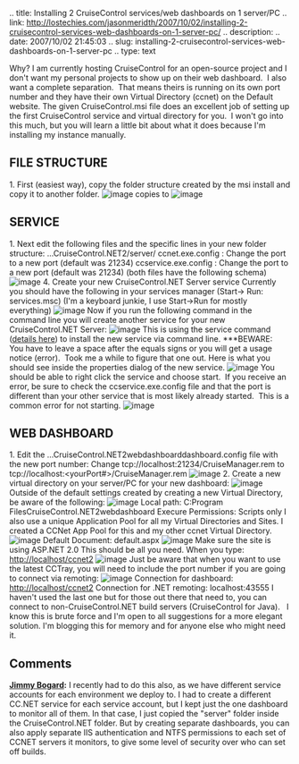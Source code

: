 .. title: Installing 2 CruiseControl services/web dashboards on 1 server/PC
.. link: http://lostechies.com/jasonmeridth/2007/10/02/installing-2-cruisecontrol-services-web-dashboards-on-1-server-pc/
.. description: 
.. date: 2007/10/02 21:45:03
.. slug: installing-2-cruisecontrol-services-web-dashboards-on-1-server-pc
.. type: text


Why? I am currently hosting CruiseControl for an open-source project and I don't want my personal projects to show up on their web dashboard.  I also want a complete separation.  That means theirs is running on its own port number and they have their own Virtual Directory (ccnet) on the Default website. The given CruiseControl.msi file does an excellent job of setting up the first CruiseControl service and virtual directory for you.  I won't go into this much, but you will learn a little bit about what it does because I'm installing my instance manually. 

## FILE STRUCTURE

1\. First (easiest way), copy the folder structure created by the msi install and copy it to another folder. ![image](jasonmeridth/files/2011/03/Installing2CruiseControlserviceswebdashb_EB50/image_thumb.png) copies to ![image](http://lostechies.com/jasonmeridth/files/2011/03/Installing2CruiseControlserviceswebdashb_EB50/image_thumb_1.png)

## SERVICE

1\. Next edit the following files and the specific lines in your new folder structure: ...CruiseControl.NET2/server/ ccnet.exe.config : Change the port to a new port (default was 21234) ccservice.exe.config : Change the port to a new port (default was 21234) (both files have the following schema) ![image](jasonmeridth/files/2011/03/Installing2CruiseControlserviceswebdashb_EB50/image_thumb_2.png) 4\. Create your new CruiseControl.NET Server service Currently you should have the following in your services manager (Start-> Run: services.msc) (I'm a keyboard junkie, I use Start->Run for mostly everything) ![image](http://lostechies.com/jasonmeridth/files/2011/03/Installing2CruiseControlserviceswebdashb_EB50/image_thumb_3.png) Now if you run the following command in the command line you will create another service for your new CruiseControl.NET Server: ![image](http://lostechies.com/jasonmeridth/files/2011/03/Installing2CruiseControlserviceswebdashb_EB50/image_thumb_6.png) This is using the service command ([details here](http://msdn2.microsoft.com/en-us/library/ms810435.aspx)) to install the new service via command line. ***BEWARE:  You have to leave a space after the equals signs or you will get a usage notice (error).  Took me a while to figure that one out. Here is what you should see inside the properties dialog of the new service. ![image](http://lostechies.com/jasonmeridth/files/2011/03/Installing2CruiseControlserviceswebdashb_EB50/image_thumb_5.png) You should be able to right click the service and choose start.  If you receive an error, be sure to check the ccservice.exe.config file and that the port is different than your other service that is most likely already started.  This is a common error for not starting. ![image](http://lostechies.com/jasonmeridth/files/2011/03/Installing2CruiseControlserviceswebdashb_EB50/image_thumb_4.png)

## WEB DASHBOARD

1\. Edit the ...CruiseControl.NET2webdashboarddashboard.config file with the new port number: Change tcp://localhost:21234/CruiseManager.rem to tcp://localhost:<yourPort#>/CruiseManager.rem ![image](jasonmeridth/files/2011/03/Installing2CruiseControlserviceswebdashb_EB50/image_thumb_7.png) 2\. Create a new virtual directory on your server/PC for your new dashboard: ![image](http://lostechies.com/jasonmeridth/files/2011/03/Installing2CruiseControlserviceswebdashb_EB50/image_thumb_8.png) Outside of the default settings created by creating a new Virtual Directory, be aware of the following: ![image](http://lostechies.com/jasonmeridth/files/2011/03/Installing2CruiseControlserviceswebdashb_EB50/image_thumb_10.png) Local path: C:Program FilesCruiseControl.NET2webdashboard Execure Permissions: Scripts only I also use a unique Application Pool for all my Virtual Directories and Sites. I created a CCNet App Pool for this and my other ccnet Virtual Directory. ![image](http://lostechies.com/jasonmeridth/files/2011/03/Installing2CruiseControlserviceswebdashb_EB50/image_thumb_11.png) Default Document: default.aspx ![image](http://lostechies.com/jasonmeridth/files/2011/03/Installing2CruiseControlserviceswebdashb_EB50/image_thumb_12.png) Make sure the site is using ASP.NET 2.0 This should be all you need. When you type: <http://localhost/ccnet2> ![image](http://lostechies.com/jasonmeridth/files/2011/03/Installing2CruiseControlserviceswebdashb_EB50/image_thumb_13.png) Just be aware that when you want to use the latest CCTray, you will need to include the port number if you are going to connect via remoting: ![image](http://lostechies.com/jasonmeridth/files/2011/03/Installing2CruiseControlserviceswebdashb_EB50/image_thumb_14.png) Connection for dashboard: <http://localhost/ccnet2> Connection for .NET remoting: localhost:43555 I haven't used the last one but for those out there that need to, you can connect to non-CruiseControl.NET build servers (CruiseControl for Java).   I know this is brute force and I'm open to all suggestions for a more elegant solution. I'm blogging this for memory and for anyone else who might need it.

## Comments

**[Jimmy Bogard](#137 "2007-10-03 12:32:07"):** I recently had to do this also, as we have different service accounts for each environment we deploy to. I had to create a different CC.NET service for each service account, but I kept just the one dashboard to monitor all of them. In that case, I just copied the "server" folder inside the CruiseControl.NET folder. But by creating separate dashboards, you can also apply separate IIS authentication and NTFS permissions to each set of CCNET servers it monitors, to give some level of security over who can set off builds.

